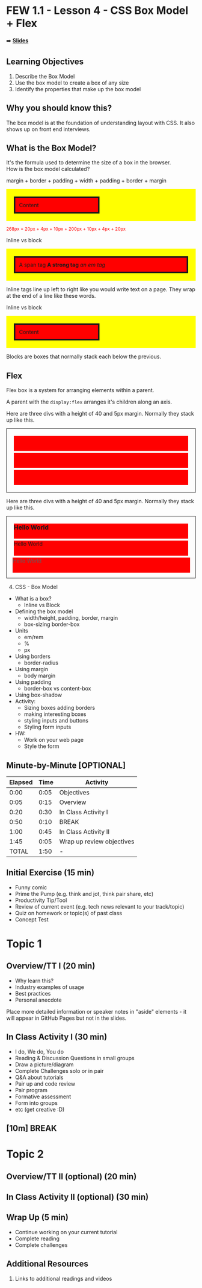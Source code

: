 <!-- .slide: data-background="./Images/header.svg" data-background-repeat="none" data-background-size="40% 40%" data-background-position="center 10%" class="header" -->
# FEW 1.1 - Lesson 4 - CSS Box Model + Flex

<!-- Put a link to the slides so that students can find them -->

➡️ [**Slides**](/Syllabus-Template/Slides/Lesson1.html ':ignore')

<!-- > -->

## Learning Objectives

1. Describe the Box Model
1. Use the box model to create a box of any size
1. Identify the properties that make up the box model

<!-- > -->

## Why you should know this?

The box model is at the foundation of understanding layout with CSS. It also shows up on front end interviews. 

<!-- > -->

## What is the Box Model? 

<!-- > -->

<div>It's the formula used to determine the size of a box in the browser.</div>

<!-- > -->

<div>How is the box model calculated?</div> 

<!-- > -->

margin + border + padding + width + padding + border + margin

<div style="background-color:yellow; padding: 10px">
  <div style="width:200px;padding:10px;border:4px solid;margin:10px;background-color: red">Content</div>
</div>


<small style="color: red">268px = 20px + 4px + 10px + 200px + 10px + 4px + 20px</small>

<!-- > -->

Inline vs block

<div style="background-color:yellow; padding: 10px">
  <div style="text-align:left;padding:10px;border:4px solid;margin:10px;background-color: red">
    <span>A span tag</span> <strong>A strong tag</strong> <em>an em tag</em>
  </div>
</div>

Inline tags line up left to right like you would write text on a page. They wrap at the end of a line like these words. 

<!-- > -->

Inline vs block

<div style="background-color:yellow; padding: 10px">
  <div style="width:200px;padding:10px;border:4px solid;margin:10px;background-color: red">Content</div>
</div>

Blocks are boxes that normally stack each below the previous. 

<!-- > -->

## Flex

<!-- > -->

Flex box is a system for arranging elements within a parent.

A parent with the `display:flex` arranges it's children along an axis. 

<!-- > -->

Here are three divs with a height of 40 and 5px margin. Normally they stack up like this. 

<div style="border: 1px solid; padding: 1em;">
  <div style="height: 40px; background-color: red; margin: 5px;"></div>
  <div style="height: 40px; background-color: red; margin: 5px;"></div>
  <div style="height: 40px; background-color: red; margin: 5px;"></div>
</div>

<!-- > -->

Here are three divs with a height of 40 and 5px margin. Normally they stack up like this. 

<div style="border: 1px solid; padding: 1em;">
  <h3 style="height: 40px; background-color: red; margin: 5px;">Hello World</h3>
  <p style="height: 40px; background-color: red; margin: 5px;">Hello World</p>
  <blockquote style="height: 40px; background-color: red; margin: 0px 0; padding: 0">Hello World</blockquote>
</div>

<!-- > -->

4. CSS - Box Model
  - What is a box? 
    - Inline vs Block
  - Defining the box model
    - width/height, padding, border, margin
    - box-sizing border-box
  - Units
    - em/rem
    - %
    - px
  - Using borders
    - border-radius
  - Using margin
    - body margin
  - Using padding
    - border-box vs content-box
  - Using box-shadow
  - Activity:
    - Sizing boxes adding borders
    - making interesting boxes
    - styling inputs and buttons
    - Styling form inputs
  - HW: 
    - Work on your web page
    - Style the form

<!-- > -->

<aside class="notes">

## Minute-by-Minute [OPTIONAL]

| **Elapsed** | **Time**  | **Activity**              |
| ----------- | --------- | ------------------------- |
| 0:00        | 0:05      | Objectives                |
| 0:05        | 0:15      | Overview                  |
| 0:20        | 0:30      | In Class Activity I       |
| 0:50        | 0:10      | BREAK                     |
| 1:00        | 0:45      | In Class Activity II      |
| 1:45        | 0:05      | Wrap up review objectives |
| TOTAL       | 1:50      | -                         |

</aside>

<!-- > -->

<!-- > -->

## Initial Exercise (15 min)

- Funny comic
- Prime the Pump (e.g. think and jot, think pair share, etc)
- Productivity Tip/Tool
- Review of current event (e.g. tech news relevant to your track/topic)
- Quiz on homework or topic(s) of past class
- Concept Test

<!-- > -->

# Topic 1

<!-- v -->

## Overview/TT I (20 min)

- Why learn this?
- Industry examples of usage
- Best practices
- Personal anecdote

<aside class="notes">
Place more detailed information or speaker notes in "aside" elements - it will appear in GitHub Pages but not in the slides.
</aside>

<!-- v -->

## In Class Activity I (30 min)

- I do, We do, You do
- Reading & Discussion Questions in small groups
- Draw a picture/diagram
- Complete Challenges solo or in pair
- Q&A about tutorials
- Pair up and code review
- Pair program
- Formative assessment
- Form into groups
- etc (get creative :D)

<!-- > -->

<!-- .slide: data-background="#087CB8" -->
## [**10m**] BREAK

<!-- > -->

# Topic 2

<!-- v -->

## Overview/TT II (optional) (20 min)

<!-- v -->

## In Class Activity II (optional) (30 min)

<!-- > -->

## Wrap Up (5 min)

- Continue working on your current tutorial
- Complete reading
- Complete challenges

<!-- > -->

## Additional Resources

1. Links to additional readings and videos
